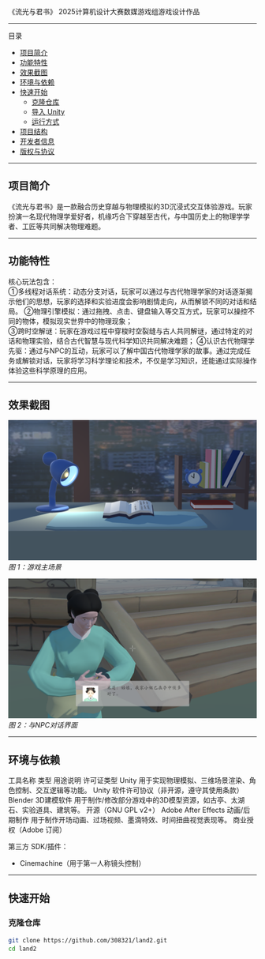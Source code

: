 《流光与君书》
2025计算机设计大赛数媒游戏组游戏设计作品

---

目录

- [项目简介](#项目简介)
- [功能特性](#功能特性)
- [效果截图](#效果截图)
- [环境与依赖](#环境与依赖)
- [快速开始](#快速开始)
  - [克隆仓库](#克隆仓库)
  - [导入 Unity](#导入-unity)
  - [运行方式](#运行方式)
- [项目结构](#项目结构)
- [开发者信息](#开发者信息)
- [版权与协议](#版权与协议)

---

## 项目简介

《流光与君书》是一款融合历史穿越与物理模拟的3D沉浸式交互体验游戏。玩家扮演一名现代物理学爱好者，机缘巧合下穿越至古代，与中国历史上的物理学学者、工匠等共同解决物理难题。

---

## 功能特性

核心玩法包含：  
①多线程对话系统：动态分支对话，玩家可以通过与古代物理学家的对话逐渐揭示他们的思想，玩家的选择和实验进度会影响剧情走向，从而解锁不同的对话和结局。
②物理引擎模拟：通过拖拽、点击、键盘输入等交互方式，玩家可以操控不同的物体，模拟现实世界中的物理现象；  
③跨时空解谜：玩家在游戏过程中穿梭时空裂缝与古人共同解谜，通过特定的对话和物理实验，结合古代智慧与现代科学知识共同解决难题；
④认识古代物理学先驱：通过与NPC的互动，玩家可以了解中国古代物理学家的故事。通过完成任务或解锁对话，玩家将学习科学理论和技术，不仅是学习知识，还能通过实际操作体验这些科学原理的应用。

---

## 效果截图

![主场景预览](docs/images/main_scene.png)  
*图 1：游戏主场景*

![对话示例](docs/images/dialog_example.png)  
*图 2：与NPC对话界面*

---

## 环境与依赖

工具名称	              类型	        用途说明	                                                            许可证类型
Unity                 用于实现物理模拟、三维场景渲染、角色控制、交互逻辑等功能。                             Unity 软件许可协议（非开源，遵守其使用条款）
Blender	              3D建模软件	    用于制作/修改部分游戏中的3D模型资源，如古亭、太湖石、实验道具、建筑等。	  开源（GNU GPL v2+）
Adobe After Effects	  动画/后期制作	用于制作开场动画、过场视频、墨滴特效、时间扭曲视觉表现等。	              商业授权（Adobe 订阅）

第三方 SDK/插件： 
  - Cinemachine（用于第一人称镜头控制）

---

## 快速开始

### 克隆仓库

```bash
git clone https://github.com/308321/land2.git
cd land2
